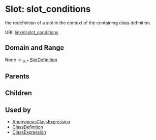 
# Slot: slot_conditions


the redefinition of a slot in the context of the containing class definition.

URI: [linkml:slot_conditions](https://w3id.org/linkml/slot_conditions)


## Domain and Range

None &#8594;  <sub>0..\*</sub> [SlotDefinition](SlotDefinition.md)

## Parents


## Children


## Used by

 * [AnonymousClassExpression](AnonymousClassExpression.md)
 * [ClassDefinition](ClassDefinition.md)
 * [ClassExpression](ClassExpression.md)
